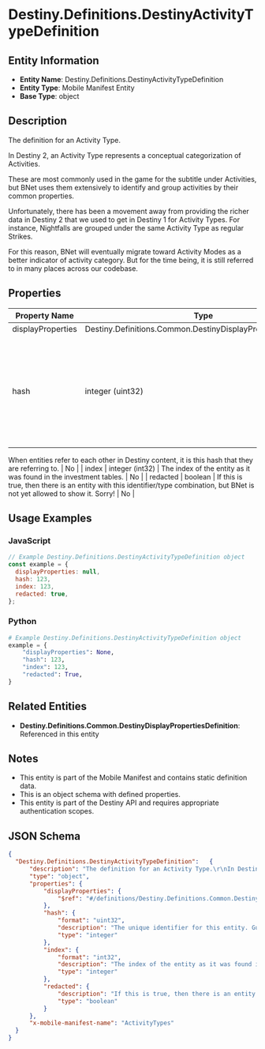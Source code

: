 # Destiny.Definitions.DestinyActivityTypeDefinition

## Entity Information
- **Entity Name**: Destiny.Definitions.DestinyActivityTypeDefinition
- **Entity Type**: Mobile Manifest Entity
- **Base Type**: object

## Description
The definition for an Activity Type.
In Destiny 2, an Activity Type represents a conceptual categorization of Activities.
These are most commonly used in the game for the subtitle under Activities, but BNet uses them extensively to identify and group activities by their common properties.
Unfortunately, there has been a movement away from providing the richer data in Destiny 2 that we used to get in Destiny 1 for Activity Types. For instance, Nightfalls are grouped under the same Activity Type as regular Strikes. 
For this reason, BNet will eventually migrate toward Activity Modes as a better indicator of activity category. But for the time being, it is still referred to in many places across our codebase.

## Properties

| Property Name | Type | Description | Required |
|---------------|------|-------------|----------|
| displayProperties | Destiny.Definitions.Common.DestinyDisplayPropertiesDefinition |  | No |
| hash | integer (uint32) | The unique identifier for this entity. Guaranteed to be unique for the type of entity, but not globally.
When entities refer to each other in Destiny content, it is this hash that they are referring to. | No |
| index | integer (int32) | The index of the entity as it was found in the investment tables. | No |
| redacted | boolean | If this is true, then there is an entity with this identifier/type combination, but BNet is not yet allowed to show it. Sorry! | No |

## Usage Examples

### JavaScript
```javascript
// Example Destiny.Definitions.DestinyActivityTypeDefinition object
const example = {
  displayProperties: null,
  hash: 123,
  index: 123,
  redacted: true,
};
```

### Python
```python
# Example Destiny.Definitions.DestinyActivityTypeDefinition object
example = {
    "displayProperties": None,
    "hash": 123,
    "index": 123,
    "redacted": True,
}
```

## Related Entities
- **Destiny.Definitions.Common.DestinyDisplayPropertiesDefinition**: Referenced in this entity

## Notes
- This entity is part of the Mobile Manifest and contains static definition data.
- This is an object schema with defined properties.
- This entity is part of the Destiny API and requires appropriate authentication scopes.

## JSON Schema
```json
{
  "Destiny.Definitions.DestinyActivityTypeDefinition":   {
      "description": "The definition for an Activity Type.\r\nIn Destiny 2, an Activity Type represents a conceptual categorization of Activities.\r\nThese are most commonly used in the game for the subtitle under Activities, but BNet uses them extensively to identify and group activities by their common properties.\r\nUnfortunately, there has been a movement away from providing the richer data in Destiny 2 that we used to get in Destiny 1 for Activity Types. For instance, Nightfalls are grouped under the same Activity Type as regular Strikes. \r\nFor this reason, BNet will eventually migrate toward Activity Modes as a better indicator of activity category. But for the time being, it is still referred to in many places across our codebase.",
      "type": "object",
      "properties": {
          "displayProperties": {
              "$ref": "#/definitions/Destiny.Definitions.Common.DestinyDisplayPropertiesDefinition"
          },
          "hash": {
              "format": "uint32",
              "description": "The unique identifier for this entity. Guaranteed to be unique for the type of entity, but not globally.\r\nWhen entities refer to each other in Destiny content, it is this hash that they are referring to.",
              "type": "integer"
          },
          "index": {
              "format": "int32",
              "description": "The index of the entity as it was found in the investment tables.",
              "type": "integer"
          },
          "redacted": {
              "description": "If this is true, then there is an entity with this identifier/type combination, but BNet is not yet allowed to show it. Sorry!",
              "type": "boolean"
          }
      },
      "x-mobile-manifest-name": "ActivityTypes"
  }
}
```
